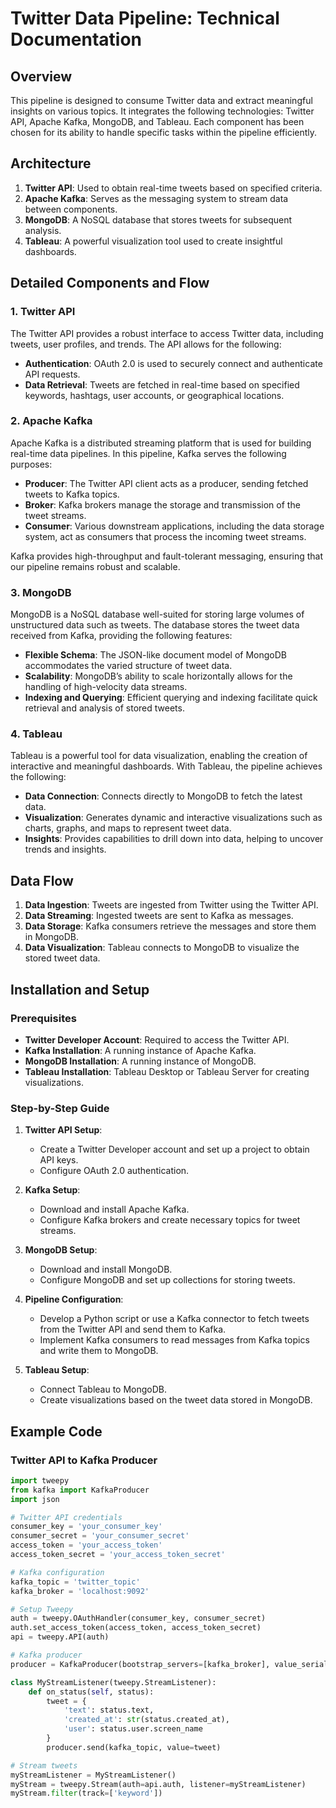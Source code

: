 # Twitter Data Pipeline: Technical Documentation

## Overview

This pipeline is designed to consume Twitter data and extract meaningful insights on various topics. It integrates the following technologies: Twitter API, Apache Kafka, MongoDB, and Tableau. Each component has been chosen for its ability to handle specific tasks within the pipeline efficiently.

## Architecture

1. **Twitter API**: Used to obtain real-time tweets based on specified criteria.
2. **Apache Kafka**: Serves as the messaging system to stream data between components.
3. **MongoDB**: A NoSQL database that stores tweets for subsequent analysis.
4. **Tableau**: A powerful visualization tool used to create insightful dashboards.

## Detailed Components and Flow

### 1. Twitter API

The Twitter API provides a robust interface to access Twitter data, including tweets, user profiles, and trends. The API allows for the following:

- **Authentication**: OAuth 2.0 is used to securely connect and authenticate API requests.
- **Data Retrieval**: Tweets are fetched in real-time based on specified keywords, hashtags, user accounts, or geographical locations.

### 2. Apache Kafka

Apache Kafka is a distributed streaming platform that is used for building real-time data pipelines. In this pipeline, Kafka serves the following purposes:

- **Producer**: The Twitter API client acts as a producer, sending fetched tweets to Kafka topics.
- **Broker**: Kafka brokers manage the storage and transmission of the tweet streams.
- **Consumer**: Various downstream applications, including the data storage system, act as consumers that process the incoming tweet streams.

Kafka provides high-throughput and fault-tolerant messaging, ensuring that our pipeline remains robust and scalable.

### 3. MongoDB

MongoDB is a NoSQL database well-suited for storing large volumes of unstructured data such as tweets. The database stores the tweet data received from Kafka, providing the following features:

- **Flexible Schema**: The JSON-like document model of MongoDB accommodates the varied structure of tweet data.
- **Scalability**: MongoDB’s ability to scale horizontally allows for the handling of high-velocity data streams.
- **Indexing and Querying**: Efficient querying and indexing facilitate quick retrieval and analysis of stored tweets.

### 4. Tableau

Tableau is a powerful tool for data visualization, enabling the creation of interactive and meaningful dashboards. With Tableau, the pipeline achieves the following:

- **Data Connection**: Connects directly to MongoDB to fetch the latest data.
- **Visualization**: Generates dynamic and interactive visualizations such as charts, graphs, and maps to represent tweet data.
- **Insights**: Provides capabilities to drill down into data, helping to uncover trends and insights.

## Data Flow

1. **Data Ingestion**: Tweets are ingested from Twitter using the Twitter API.
2. **Data Streaming**: Ingested tweets are sent to Kafka as messages.
3. **Data Storage**: Kafka consumers retrieve the messages and store them in MongoDB.
4. **Data Visualization**: Tableau connects to MongoDB to visualize the stored tweet data.

## Installation and Setup

### Prerequisites

- **Twitter Developer Account**: Required to access the Twitter API.
- **Kafka Installation**: A running instance of Apache Kafka.
- **MongoDB Installation**: A running instance of MongoDB.
- **Tableau Installation**: Tableau Desktop or Tableau Server for creating visualizations.

### Step-by-Step Guide

1. **Twitter API Setup**:
   - Create a Twitter Developer account and set up a project to obtain API keys.
   - Configure OAuth 2.0 authentication.

2. **Kafka Setup**:
   - Download and install Apache Kafka.
   - Configure Kafka brokers and create necessary topics for tweet streams.

3. **MongoDB Setup**:
   - Download and install MongoDB.
   - Configure MongoDB and set up collections for storing tweets.

4. **Pipeline Configuration**:
   - Develop a Python script or use a Kafka connector to fetch tweets from the Twitter API and send them to Kafka.
   - Implement Kafka consumers to read messages from Kafka topics and write them to MongoDB.
   
5. **Tableau Setup**:
   - Connect Tableau to MongoDB.
   - Create visualizations based on the tweet data stored in MongoDB.

## Example Code

### Twitter API to Kafka Producer

```python
import tweepy
from kafka import KafkaProducer
import json

# Twitter API credentials
consumer_key = 'your_consumer_key'
consumer_secret = 'your_consumer_secret'
access_token = 'your_access_token'
access_token_secret = 'your_access_token_secret'

# Kafka configuration
kafka_topic = 'twitter_topic'
kafka_broker = 'localhost:9092'

# Setup Tweepy
auth = tweepy.OAuthHandler(consumer_key, consumer_secret)
auth.set_access_token(access_token, access_token_secret)
api = tweepy.API(auth)

# Kafka producer
producer = KafkaProducer(bootstrap_servers=[kafka_broker], value_serializer=lambda x: json.dumps(x).encode('utf-8'))

class MyStreamListener(tweepy.StreamListener):
    def on_status(self, status):
        tweet = {
            'text': status.text,
            'created_at': str(status.created_at),
            'user': status.user.screen_name
        }
        producer.send(kafka_topic, value=tweet)

# Stream tweets
myStreamListener = MyStreamListener()
myStream = tweepy.Stream(auth=api.auth, listener=myStreamListener)
myStream.filter(track=['keyword'])

